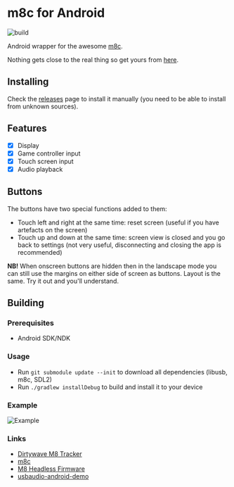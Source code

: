 # m8c for Android

![build](https://github.com/v3rm0n/m8c-android/actions/workflows/build.yml/badge.svg)

Android wrapper for the awesome [m8c](https://github.com/laamaa/m8c). 

Nothing gets close to the real thing so get yours from [here](https://dirtywave.com/products/m8-tracker).

## Installing

Check the [releases](https://github.com/v3rm0n/m8c-android/releases) page to install it manually (you need to be able to install from unknown sources).

## Features

- [x] Display
- [x] Game controller input
- [x] Touch screen input
- [x] Audio playback

## Buttons

The buttons have two special functions added to them:

- Touch left and right at the same time: reset screen (useful if you have artefacts on the screen)
- Touch up and down at the same time: screen view is closed and you go back to settings (not very useful, disconnecting and closing the app is recommended)

**NB!** When onscreen buttons are hidden then in the landscape mode you can still use the margins on either side of screen as buttons. Layout is the same. Try it out and you'll understand.

## Building

### Prerequisites

- Android SDK/NDK

### Usage

- Run `git submodule update --init` to download all dependencies (libusb, m8c, SDL2)
- Run `./gradlew installDebug` to build and install it to your device

### Example

![Example](/img/m8_android.jpg)

### Links

- [Dirtywave M8 Tracker](https://dirtywave.com/products/m8-tracker)
- [m8c](https://github.com/laamaa/m8c)
- [M8 Headless Firmware](https://github.com/Dirtywave/M8HeadlessFirmware) 
- [usbaudio-android-demo](https://github.com/shenki/usbaudio-android-demo)
